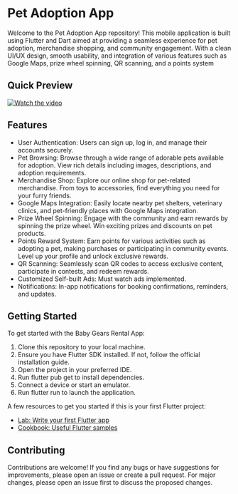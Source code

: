 # Pet Adoption App

Welcome to the Pet Adoption App repository! This mobile application is built using Flutter and Dart aimed at providing a seamless experience for pet adoption, merchandise shopping, and community engagement. With a clean UI/UX design, smooth usability, and integration of various features such as Google Maps, prize wheel spinning, QR scanning, and a points system


## Quick Preview

[![Watch the video](https://github.com/youssifsamir/PetAdoption-App/assets/113045942/742f924d-6103-4a4a-856d-b7da3a8a92ab)](https://streamable.com/mi12ch)


## Features

- User Authentication: Users can sign up, log in, and manage their accounts securely.
- Pet Browsing: Browse through a wide range of adorable pets available for adoption. View rich details including images, descriptions, and adoption requirements.
- Merchandise Shop: Explore our online shop for pet-related merchandise. From toys to accessories, find everything you need for your furry friends.
- Google Maps Integration: Easily locate nearby pet shelters, veterinary clinics, and pet-friendly places with Google Maps integration.
- Prize Wheel Spinning: Engage with the community and earn rewards by spinning the prize wheel. Win exciting prizes and discounts on pet products.
- Points Reward System: Earn points for various activities such as adopting a pet, making purchases or participating in community events. Level up your profile and unlock exclusive rewards.
- QR Scanning: Seamlessly scan QR codes to access exclusive content, participate in contests, and redeem rewards.
- Customized Self-built Ads: Must watch ads implemented.
- Notifications: In-app notifications for booking confirmations, reminders, and updates.



## Getting Started

To get started with the Baby Gears Rental App:

  1. Clone this repository to your local machine.
  2. Ensure you have Flutter SDK installed. If not, follow the official installation guide.
  3. Open the project in your preferred IDE.
  4. Run flutter pub get to install dependencies.
  5. Connect a device or start an emulator.
  6. Run flutter run to launch the application.

A few resources to get you started if this is your first Flutter project:

- [Lab: Write your first Flutter app](https://docs.flutter.dev/get-started/codelab)
- [Cookbook: Useful Flutter samples](https://docs.flutter.dev/cookbook)



## Contributing

Contributions are welcome! If you find any bugs or have suggestions for improvements, please open an issue or create a pull request. For major changes, please open an issue first to discuss the proposed changes.
